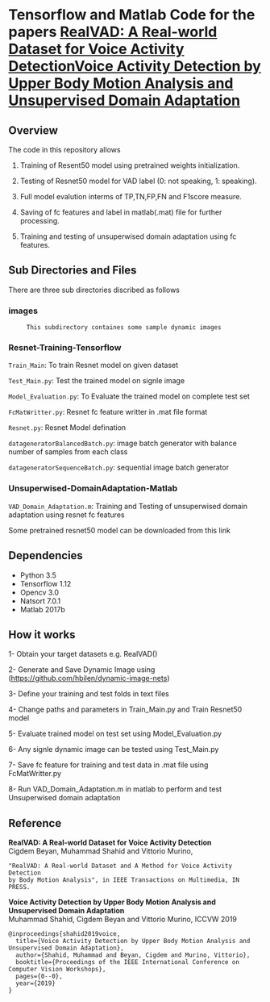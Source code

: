 # Tensorflow and Matlab Code for the papers [RealVAD: A Real-world Dataset for Voice Activity Detection]()[Voice Activity Detection by Upper Body Motion Analysis and Unsupervised Domain Adaptation](https://openaccess.thecvf.com/content_ICCVW_2019/html/HBU/Shahid_Voice_Activity_Detection_by_Upper_Body_Motion_Analysis_and_Unsupervised_ICCVW_2019_paper.html)

## Overview

The code in this repository allows 

1. Training of Resent50 model using pretrained weights initialization.

2. Testing of Resnet50 model for VAD label (0: not speaking, 1: speaking).

3. Full model evalution interms of TP,TN,FP,FN and F1score measure. 
 
4. Saving of fc features and label in matlab(.mat) file for further processing. 

5. Training and testing of unsuperwised domain adaptation using fc features.

## Sub Directories and Files
There are three sub directories discribed as follows

### images
         This subdirectory containes some sample dynamic images
### Resnet-Training-Tensorflow

``Train_Main``: To train Resnet model on given dataset 

``Test_Main.py``: Test the trained model on signle image

``Model_Evaluation.py``: To Evaluate the trained model on complete test set

``FcMatWritter.py``: Resnet fc feature writter in .mat file format

``Resnet.py``: Resnet Model defination

``datageneratorBalancedBatch.py``: image batch generator with balance number of samples from each class

``datageneratorSequenceBatch.py``: sequential image batch generator

### Unsuperwised-DomainAdaptation-Matlab

``VAD_Domain_Adaptation.m``: Training and Testing of unsuperwised domain adaptation using resnet fc features

Some pretrained resnet50 model can be downloaded from this link

## Dependencies
* Python 3.5
* Tensorflow 1.12
* Opencv 3.0
* Natsort 7.0.1
* Matlab 2017b

## How it works
1- Obtain your target datasets e.g.  RealVAD()

2- Generate and Save Dynamic Image using (https://github.com/hbilen/dynamic-image-nets) 

3- Define your training and test folds in text files 

4- Change paths and parameters in Train_Main.py and Train Resnet50 model

5- Evaluate trained model on test set using Model_Evaluation.py

6- Any signle dynamic image can be tested using Test_Main.py 

7- Save fc feature for training and test data in .mat file using FcMatWritter.py

8- Run VAD_Domain_Adaptation.m in matlab to perform and test Unsuperwised domain adaptation

## Reference

**RealVAD: A Real-world Dataset for Voice Activity Detection**  
Cigdem Beyan, Muhammad Shahid and Vittorio Murino,
```
"RealVAD: A Real-world Dataset and A Method for Voice Activity Detection 
by Body Motion Analysis", in IEEE Transactions on Multimedia, IN PRESS.
```
**Voice Activity Detection by Upper Body Motion Analysis and Unsupervised Domain Adaptation**  
Muhammad Shahid, Cigdem Beyan and Vittorio Murino, ICCVW 2019
```
@inproceedings{shahid2019voice,
  title={Voice Activity Detection by Upper Body Motion Analysis and Unsupervised Domain Adaptation},
  author={Shahid, Muhammad and Beyan, Cigdem and Murino, Vittorio},
  booktitle={Proceedings of the IEEE International Conference on Computer Vision Workshops},
  pages={0--0},
  year={2019}
}
```
